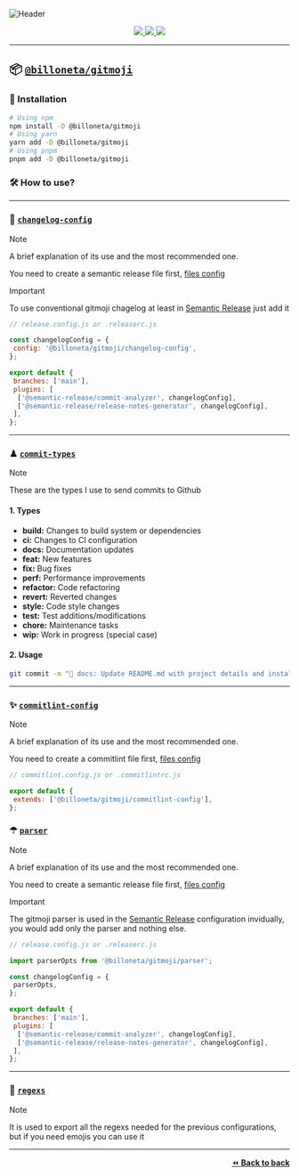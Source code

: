 ![Header](https://github.com/billoneta/kitsune/assets/103044629/35d626e2-76f9-451a-918d-12f64f8c6bef)

<div align="center">
  <a aria-label="Written with" href="https://www.typescriptlang.org/">
    <img src="https://img.shields.io/static/v1?label=Written%20with&message=Typescript&color=4c1&logo=node.js"/>
  </a>
   <a aria-label="Version" href="https://github.com/billoneta/kitsune/releases">
    <img src="https://img.shields.io/github/v/release/billoneta/kitsune?color=4c1&logo=github&label=Version"/>
  </a>
  <a aria-label="Weekly Downloads" href="https://www.npmjs.com/package/@billoneta/gitmoji">
    <img src="https://img.shields.io/npm/dw/@billoneta/gitmoji"/>
  </a>
</div>

---

## 📦 [`@billoneta/gitmoji`](https://www.npmjs.com/package/@billoneta/gitmoji)

### 💾 Installation

```bash
# Using npm
npm install -D @billoneta/gitmoji
# Using yarn
yarn add -D @billoneta/gitmoji
# Using pnpm
pnpm add -D @billoneta/gitmoji
```

### 🛠 How to use?

---

### 📅 [`changelog-config`](./src/changelog-config/index.ts)

> [!NOTE]
> A brief explanation of its use and the most recommended one.

You need to create a semantic release file first, [files config](https://semantic-release.gitbook.io/semantic-release/usage/configuration#configuration-file)

> [!IMPORTANT]
> To use conventional gitmoji chagelog at least in [Semantic Release](https://semantic-release.gitbook.io/semantic-release) just add it

```js
// release.config.js or .releaserc.js

const changelogConfig = {
 config: '@billoneta/gitmoji/changelog-config',
};

export default {
 branches: ['main'],
 plugins: [
  ['@semantic-release/commit-analyzer', changelogConfig],
  ['@semantic-release/release-notes-generator', changelogConfig],
 ],
};
```

---

### ♟ [`commit-types`](./src/commit-types/index.ts)

> [!NOTE]
> These are the types I use to send commits to Github

#### 1. Types

- **build:** Changes to build system or dependencies
- **ci:** Changes to CI configuration
- **docs:** Documentation updates
- **feat:** New features
- **fix:** Bug fixes
- **perf:** Performance improvements
- **refactor:** Code refactoring
- **revert:** Reverted changes
- **style:** Code style changes
- **test:** Test additions/modifications
- **chore:** Maintenance tasks
- **wip:** Work in progress (special case)

#### 2. Usage

```bash
git commit -m "📝 docs: Update README.md with project details and installation instructions"
```

---

### ✨ [`commitlint-config`](./src/commitlint-config/index.ts)

> [!NOTE]
> A brief explanation of its use and the most recommended one.

You need to create a commitlint file first, [files config](https://commitlint.js.org/reference/configuration.html)

```js
// commitlint.config.js or .commitlintrc.js

export default {
 extends: ['@billoneta/gitmoji/commitlint-config'],
};
```

### ☂ [`parser`](./src/parser/index.ts)

> [!NOTE]
> A brief explanation of its use and the most recommended one.

You need to create a semantic release file first, [files config](https://semantic-release.gitbook.io/semantic-release/usage/configuration#configuration-file)

> [!IMPORTANT]
> The gitmoji parser is used in the [Semantic Release](https://semantic-release.gitbook.io/semantic-release) configuration invidually, you would add only the parser and nothing else.

```js
// release.config.js or .releaserc.js

import parserOpts from '@billoneta/gitmoji/parser';

const changelogConfig = {
 parserOpts,
};

export default {
 branches: ['main'],
 plugins: [
  ['@semantic-release/commit-analyzer', changelogConfig],
  ['@semantic-release/release-notes-generator', changelogConfig],
 ],
};
```

---

### 🎨 [`regexs`](./src/regexs/index.ts)

> [!NOTE]
> It is used to export all the regexs needed for the previous configurations,
> but if you need emojis you can use it

---

<p align="right">
  <a href="../../README.md">⏪ <strong>Back to back</strong></a>
</p>
